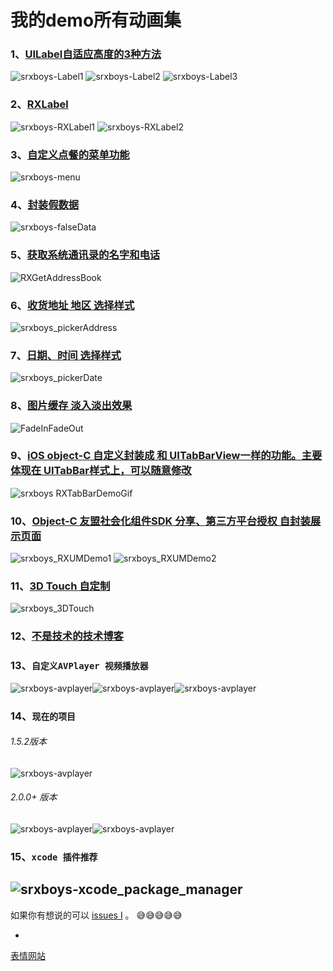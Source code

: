 # 我的demo所有动画集

### 1、[UILabel自适应高度的3种方法](https://github.com/srxboys/RXExtenstion#1uilabel自适应高度的3种方法)
![srxboys-Label1](https://github.com/srxboys/RXExtenstion/blob/master/srxboys/label/srxboys_UILabel1.gif)
![srxboys-Label2](https://github.com/srxboys/RXExtenstion/blob/master/srxboys/label/srxboys_UILabel2.gif)
![srxboys-Label3](https://github.com/srxboys/RXExtenstion/blob/master/srxboys/label/srxboys_UILabel3.gif)

### 2、[RXLabel](https://github.com/srxboys/RXLabel#rxlabel)
![srxboys-RXLabel1](https://github.com/srxboys/RXLabel/blob/master/RXLabel.gif) ![srxboys-RXLabel2](https://github.com/srxboys/RXLabel/blob/master/RXLabel_2.gif)

### 3、[自定义点餐的菜单功能](https://github.com/srxboys/RXExtenstion#3自定义点餐的菜单功能)
![srxboys-menu](https://github.com/srxboys/RXExtenstion/blob/master/srxboys/Menu/srxboys_Menu.gif)


### 4、[封装假数据](https://github.com/srxboys/RXExtenstion#4封装假数据)
![srxboys-falseData](https://github.com/srxboys/RXExtenstion/blob/master/srxboys/falseData/srxboys_falseData.gif)

### 5、[获取系统通讯录的名字和电话](https://github.com/srxboys/RXGetAddressBook#rxgetaddressbook)
![RXGetAddressBook](https://github.com/srxboys/RXGetAddressBook/blob/master/srxboys_RXGetAddressBook.gif) 

### 6、[收货地址 地区 选择样式](https://github.com/srxboys/RXExtenstion#6收货地址-地区-选择样式)
![srxboys_pickerAddress](https://github.com/srxboys/RXExtenstion/blob/master/srxboys/address/address.gif)

### 7、[日期、时间 选择样式](https://github.com/srxboys/RXExtenstion#7日期时间-选择样式)
![srxboys_pickerDate](https://github.com/srxboys/RXExtenstion/blob/master/srxboys/datePicker/datePicker.gif)

### 8、[图片缓存 淡入淡出效果](https://github.com/srxboys/SDWebImage-FadeInFadeOut)  <br>
![[FadeInFadeOut](https://github.com/srxboys/SDWebImage-FadeInFadeOut)](https://github.com/srxboys/SDWebImage-FadeInFadeOut/blob/master/Example/Example/UIImageView+FadeInFadeOut.gif?raw=true)

### 9、[iOS object-C 自定义封装成 和 UITabBarView一样的功能。主要体现在 UITabBar样式上，可以随意修改](https://github.com/srxboys/RXTabBarDemo)
![srxboys RXTabBarDemoGif](https://github.com/srxboys/RXTabBarDemo/blob/master/RXTabBarDemo/Mode/srxboys_RXTabBarDemo.gif)

### 10、[Object-C 友盟社会化组件SDK 分享、第三方平台授权 自封装展示页面](https://github.com/srxboys/RXUMDemo)
![srxboys_RXUMDemo1](https://github.com/srxboys/RXUMDemo/blob/master/RXUMDemo1/srxboys_UMShare.gif)
![srxboys_RXUMDemo2](https://github.com/srxboys/RXUMDemo/blob/master/RXUMDemo2/srxboys_UMDemo2.gif)

### 11、[3D Touch 自定制](https://github.com/srxboys/RXExtenstion#83d-touch-自定制)
![srxboys_3DTouch](https://github.com/srxboys/RXExtenstion/blob/master/srxboys/3DTouch/srxboys_3DTouch.gif)

### 12、[不是技术的技术博客](https://weibo.com/srxboys)

### 13、`自定义AVPlayer 视频播放器`
![srxboys-avplayer](https://github.com/srxboys/RXImages/blob/master/GHS/srxboys_AVPlayer.gif)![srxboys-avplayer](https://github.com/srxboys/RXImages/blob/master/GHS/srxboys_AVPlayer2.gif)![srxboys-avplayer](https://github.com/srxboys/RXImages/blob/master/GHS/srxboys_AVPlayer3.gif)
### 14、`现在的项目`
###### 1.5.2版本
![srxboys-avplayer](https://github.com/srxboys/RXImages/blob/master/GHS/srxboys_GHS1.5.2.gif)
###### 2.0.0+ 版本
![srxboys-avplayer](https://github.com/srxboys/RXImages/blob/master/GHS/srxboys.gif)![srxboys-avplayer](https://github.com/srxboys/RXImages/blob/master/GHS/srxboys_TableView_navigation.gif)
### 15、`xcode 插件推荐`
![srxboys-xcode_package_manager](https://github.com/srxboys/RXImages/blob/master/GHS/xcode_package_manager.png)
-

如果你有想说的可以 [issues I](https://github.com/srxboys/RXExtenstion/issues) 。
:sweat_smile::sweat_smile::sweat_smile::sweat_smile::sweat_smile:

-
[表情网站](http://www.emoji-cheat-sheet.com/)
